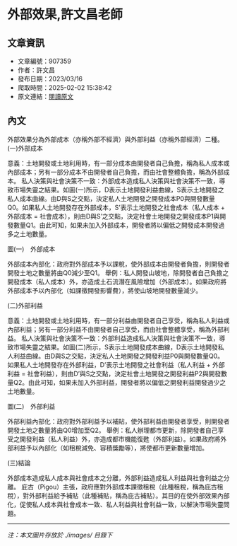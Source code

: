 # 外部效果,許文昌老師

## 文章資訊
- 文章編號：907359
- 作者：許文昌
- 發布日期：2023/03/16
- 爬取時間：2025-02-02 15:38:42
- 原文連結：[閱讀原文](https://real-estate.get.com.tw/Columns/detail.aspx?no=907359)

## 內文
外部效果分為外部成本（亦稱外部不經濟）與外部利益（亦稱外部經濟）二種。
 (一)外部成本

意義：土地開發或土地利用時，有一部分成本由開發者自己負擔，稱為私人成本或內部成本；另有一部分成本不由開發者自己負擔，而由社會整體負擔，稱為外部成本。
私人決策與社會決策不一致：外部成本造成私人決策與社會決策不一致，導致市場失靈之結果。如圖(一)所示，D表示土地開發利益曲線，S表示土地開發之私人成本曲線。由D與S之交點，決定私人土地開發之開發成本P0與開發數量Q0。如果私人土地開發存在外部成本，S’表示土地開發之社會成本（私人成本 + 外部成本 = 社會成本），則由D與S’之交點，決定社會土地開發之開發成本P1與開發數量Q1。由此可知，如果未加入外部成本，開發者將以偏低之開發成本開發過多之土地數量。

圖(一)　外部成本

外部成本內部化：政府對外部成本予以課稅，使外部成本由開發者負擔，則開發者開發土地之數量將由Q0減少至Q1。
舉例：私人開發山坡地，除開發者自己負擔之開發成本（私人成本）外，亦造成土石流潛在風險增加（外部成本）。如果政府將外部成本予以內部化（如課徵開發影響費），將使山坡地開發數量減少。

 (二)外部利益

意義：土地開發或土地利用時，有一部分利益由開發者自己享受，稱為私人利益或內部利益；另有一部分利益不由開發者自己享受，而由社會整體享受，稱為外部利益。
私人決策與社會決策不一致：外部利益造成私人決策與社會決策不一致，導致市場失靈之結果。如圖(二)所示，S表示土地開發成本曲線，D表示土地開發私人利益曲線。由D與S之交點，決定私人土地開發之開發利益P0與開發數量Q0。如果私人土地開發存在外部利益，D’表示土地開發之社會利益（私人利益 + 外部利益 = 社會利益），則由D’與S之交點，決定社會土地開發之開發利益P2與開發數量Q2。由此可知，如果未加入外部利益，開發者將以偏低之開發利益開發過少之土地數量。

圖(二)　外部利益

外部利益內部化：政府對外部利益予以補貼，使外部利益由開發者享受，則開發者開發土地之數量將由Q0增加至Q2。
舉例：私人辦理都市更新，除開發者自己享受之開發利益（私人利益）外，亦造成都市機能復甦（外部利益）。如果政府將外部利益予以內部化（如租稅減免、容積獎勵等），將使都市更新數量增加。

 (三)結論

外部成本造成私人成本與社會成本之分離，外部利益造成私人利益與社會利益之分離。
庇古（Pigou）主張，政府應對外部成本課徵租稅（此種租稅，稱為庇古租稅），對外部利益給予補貼（此種補貼，稱為庇古補貼）。其目的在使外部效果內部化，促使私人成本與社會成本一致、私人利益與社會利益一致，以解決市場失靈問題。

---
*注：本文圖片存放於 ./images/ 目錄下*
